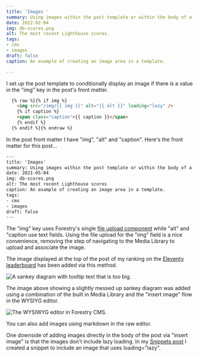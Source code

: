 ```yaml
---
title: 'Images '
summary: Using images within the post template or within the body of a post.
date: 2022-02-04
img: db-scores.png
alt: The most recent Lighthouse scores.
tags:
- cms
- images
draft: false
caption: An example of creating an image area in a template.

---
```

I set up the post template to conditionally display an image if there is a value in the "img" key in the post's front matter.

```html
  {% raw %}{% if img %}
    <img src="/img/{{ img }}" alt="{{ alt }}" loading="lazy" />
    {% if caption %}
    <span class="caption">{{ caption }}</span>
    {% endif %}
  {% endif %}{% endraw %}
```

In the post front matter I have "img", "alt" and "caption". Here's the front matter for this post...

```html
---
title: 'Images'
summary: Using images within the post template or within the body of a post.
date: 2021-05-04
img: db-scores.png
alt: The most recent Lighthouse scores
caption: An example of creating an image area in a template.
tags:
- cms
- images
draft: false
---
```

The "img" key uses Forestry's single [file upload component](https://forestry.io/docs/settings/fields/#file-upload) while "alt" and "caption use text fields. Using the file upload for the "img" field is a nice convenience, removing the step of navigating to the Media Library to upload and associate the image.

The image displayed at the top of the post of my ranking on the [Eleventy leaderboard](https://www.11ty.dev/speedlify/) has been added via this method.

![A sankey diagram with tooltip text that is too big.](/img/seven-times.png)

The image above showing a slightly messed up sankey diagram was added using a combination of the built in Media Library and the "insert image" flow in the WYSIYG editor.

![The WYSIWYG editor in Forestry CMS.](/img/insert-image.png)

You can also add images using markdown in the raw editor.

One downside of adding images directly in the body of the post via "insert image" is that the images don't include lazy loading. In my [Snippets post](/posts/snippets/) I created a snippet to include an image that uses loading="lazy".
